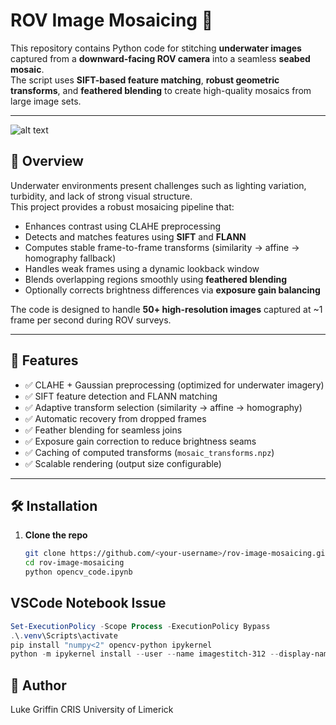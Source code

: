 # ROV Image Mosaicing 🐠

This repository contains Python code for stitching **underwater images** captured from a **downward-facing ROV camera** into a seamless **seabed mosaic**.  
The script uses **SIFT-based feature matching**, **robust geometric transforms**, and **feathered blending** to create high-quality mosaics from large image sets.

---
![alt text](KillaloeMosaics/stitched_mosaic_feathered.jpg)

## 🌊 Overview

Underwater environments present challenges such as lighting variation, turbidity, and lack of strong visual structure.  
This project provides a robust mosaicing pipeline that:
- Enhances contrast using CLAHE preprocessing  
- Detects and matches features using **SIFT** and **FLANN**  
- Computes stable frame-to-frame transforms (similarity → affine → homography fallback)  
- Handles weak frames using a dynamic lookback window  
- Blends overlapping regions smoothly using **feathered blending**  
- Optionally corrects brightness differences via **exposure gain balancing**

The code is designed to handle **50+ high-resolution images** captured at ~1 frame per second during ROV surveys.

---

## 🧩 Features

- ✅ CLAHE + Gaussian preprocessing (optimized for underwater imagery)  
- ✅ SIFT feature detection and FLANN matching  
- ✅ Adaptive transform selection (similarity → affine → homography)  
- ✅ Automatic recovery from dropped frames  
- ✅ Feather blending for seamless joins  
- ✅ Exposure gain correction to reduce brightness seams  
- ✅ Caching of computed transforms (`mosaic_transforms.npz`)  
- ✅ Scalable rendering (output size configurable)  

---

## 🛠️ Installation

1. **Clone the repo**
   ```bash
   git clone https://github.com/<your-username>/rov-image-mosaicing.git
   cd rov-image-mosaicing
   python opencv_code.ipynb

## VSCode Notebook Issue

   ```powershell
   Set-ExecutionPolicy -Scope Process -ExecutionPolicy Bypass
   .\.venv\Scripts\activate
   pip install "numpy<2" opencv-python ipykernel
   python -m ipykernel install --user --name imagestitch-312 --display-name "ImageStitching (Py3.12)"

   ```

## 👤 Author

Luke Griffin
CRIS
University of Limerick

